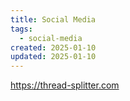 ```yaml
---
title: Social Media
tags: 
  - social-media
created: 2025-01-10
updated: 2025-01-10
---
```

https://thread-splitter.com